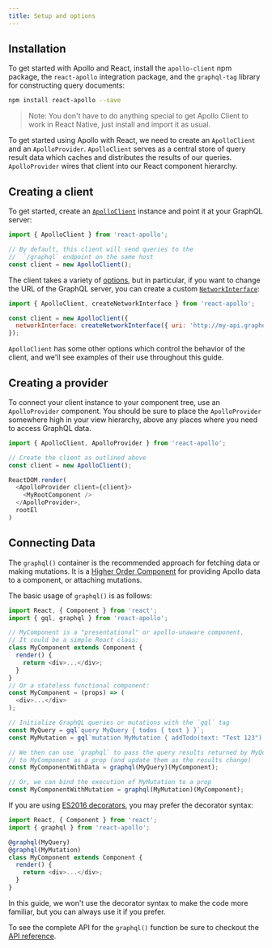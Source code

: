 ```yaml
---
title: Setup and options
---
```

<h2 id="installation">Installation</h2>

To get started with Apollo and React, install the `apollo-client` npm package, the `react-apollo` integration package, and the `graphql-tag` library for constructing query documents:

```bash
npm install react-apollo --save
```

> Note: You don't have to do anything special to get Apollo Client to work in React Native, just install and import it as usual.

To get started using Apollo with React, we need to create an `ApolloClient` and an `ApolloProvider`. `ApolloClient` serves as a central store of query result data which caches and distributes the results of our queries. `ApolloProvider` wires that client into our React component hierarchy.

<h2 id="creating-client">Creating a client</h2>

To get started, create an [`ApolloClient`](/core/apollo-client-api.html#constructor) instance and point it at your GraphQL server:

```js
import { ApolloClient } from 'react-apollo';

// By default, this client will send queries to the
//  `/graphql` endpoint on the same host
const client = new ApolloClient();
```

The client takes a variety of [options](/core/apollo-client-api.html#constructor), but in particular, if you want to change the URL of the GraphQL server, you can create a custom [`NetworkInterface`](/core/apollo-client-api.html#NetworkInterface):

```js
import { ApolloClient, createNetworkInterface } from 'react-apollo';

const client = new ApolloClient({
  networkInterface: createNetworkInterface({ uri: 'http://my-api.graphql.com' }),
});
```

`ApolloClient` has some other options which control the behavior of the client, and we'll see examples of their use throughout this guide.

<h2 id="creating-provider">Creating a provider</h2>

To connect your client instance to your component tree, use an `ApolloProvider` component. You should be sure to place the `ApolloProvider` somewhere high in your view hierarchy, above any places where you need to access GraphQL data.

```js
import { ApolloClient, ApolloProvider } from 'react-apollo';

// Create the client as outlined above
const client = new ApolloClient();

ReactDOM.render(
  <ApolloProvider client={client}>
    <MyRootComponent />
  </ApolloProvider>,
  rootEl
)
```

<h2 id="connecting-data">Connecting Data</h2>

The `graphql()` container is the recommended approach for fetching data or making mutations. It is a [Higher Order Component](https://facebook.github.io/react/blog/2016/07/13/mixins-considered-harmful.html#subscriptions-and-side-effects) for providing Apollo data to a component, or attaching mutations.

The basic usage of `graphql()` is as follows:

```js
import React, { Component } from 'react';
import { gql, graphql } from 'react-apollo';

// MyComponent is a "presentational" or apollo-unaware component,
// It could be a simple React class:
class MyComponent extends Component {
  render() {
    return <div>...</div>;
  }
}
// Or a stateless functional component:
const MyComponent = (props) => (
  <div>...</div>
);

// Initialize GraphQL queries or mutations with the `gql` tag
const MyQuery = gql`query MyQuery { todos { text } }`;
const MyMutation = gql`mutation MyMutation { addTodo(text: "Test 123") { id } }`;

// We then can use `graphql` to pass the query results returned by MyQuery
// to MyComponent as a prop (and update them as the results change)
const MyComponentWithData = graphql(MyQuery)(MyComponent);

// Or, we can bind the execution of MyMutation to a prop
const MyComponentWithMutation = graphql(MyMutation)(MyComponent);
```

If you are using [ES2016 decorators](https://medium.com/google-developers/exploring-es7-decorators-76ecb65fb841#.nn723s5u2), you may prefer the decorator syntax:

```js
import React, { Component } from 'react';
import { graphql } from 'react-apollo';

@graphql(MyQuery)
@graphql(MyMutation)
class MyComponent extends Component {
  render() {
    return <div>...</div>;
  }
}
```

In this guide, we won't use the decorator syntax to make the code more familiar, but you can always use it if you prefer.

To see the complete API for the `graphql()` function be sure to checkout the [API reference](api.html#graphql).

<!--  Add content here once it exists -->
<!-- ## Troubleshooting -->
